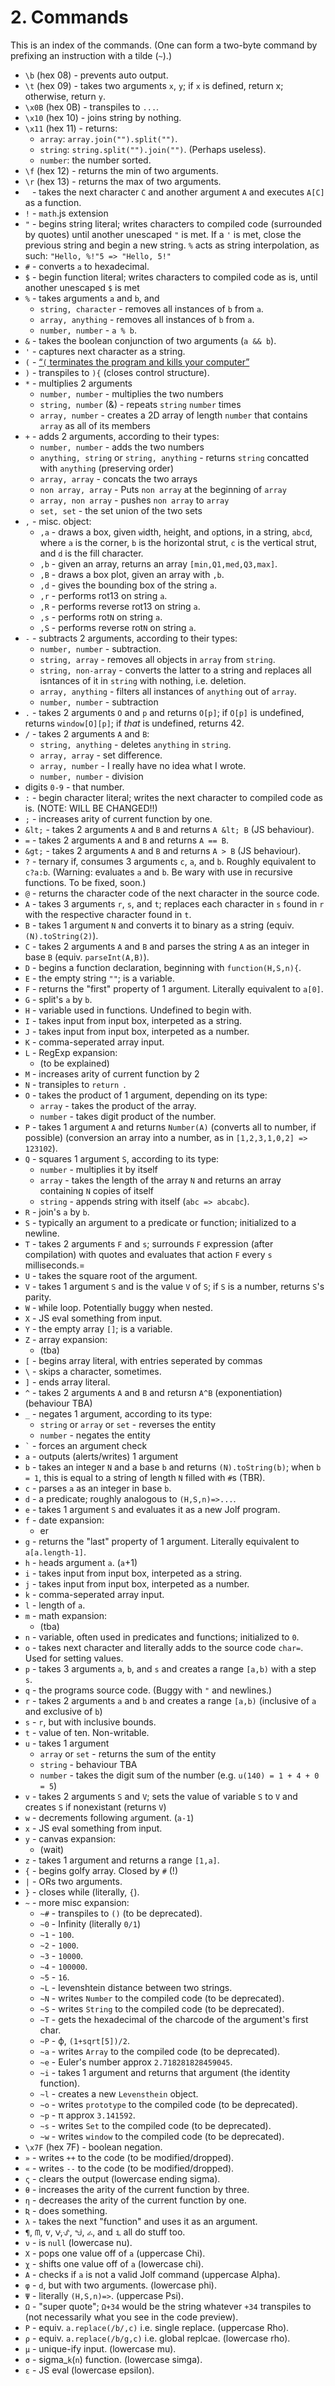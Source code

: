 # 2. Commands
This is an index of the commands.
(One can form a two-byte command by prefixing an instruction with a tilde (`~`).)

 * `\b` (hex 08) - prevents auto output.
 * `\t` (hex 09) - takes two arguments `x`, `y`; if `x` is defined, return x; otherwise, return `y`.
 * `\x0B` (hex 0B) - transpiles to `...`.
 * `\x10` (hex 10) - joins string by nothing.
 * `\x11` (hex 11) - returns:
   * `array`: `array.join("").split("")`.
   * `string`: `string.split("").join("")`. (Perhaps useless).
   * `number`: the number sorted.
 * `\f` (hex 12) - returns the min of two arguments.
 * `\r` (hex 13) - returns the max of two arguments.
 * ` ` - takes the next character `C` and another argument `A` and executes `A[C]` as a function.
 * `!` - `math`.js extension
 * `"` - begins string literal; writes characters to compiled code (surrounded by quotes) until another unescaped `"` is met. If a `'` is met, close the previous string and begin a new string. `%` acts as string interpolation, as such: `"Hello, %!"5 => "Hello, 5!"`
 * `#` - converts `a` to hexadecimal.
 * `$` - begin function literal; writes characters to compiled code as is, until another unescaped `$` is met
 * `%` - takes arguments `a` and `b`, and
   * `string, character` - removes all instances of `b` from `a`.
   * `array, anything` - removes all instances of `b` from `a`.
   * `number, number` - `a % b`.
 * `&` - takes the boolean conjunction of two arguments (`a && b`).
 * `'` - captures next character as a string.
 * `(` - [“`(` terminates the program and kills your computer”](http://chat.stackexchange.com/transcript/message/25961158#25961158)
 * `)` - transpiles to `){` (closes control structure).
 * `*` - multiplies 2 arguments
   * `number, number` - multiplies the two numbers
   * `string, number` (&) - repeats `string` `number` times
   * `array, number` - creates a 2D array of length `number` that contains `array` as all of its members
 * `+` - adds 2 arguments, according to their types:
   * `number, number` - adds the two numbers
   * `anything, string` or `string, anything` - returns `string` concatted with `anything` (preserving order)
   * `array, array` - concats the two arrays
   * `non array, array` - Puts `non array` at the beginning of `array`
   * `array, non array` - pushes `non array` to `array`
   * `set, set` - the set union of the two sets
 * `,` - misc. object:
   * `,a` - draws a box, given `w`idth, `h`eight, and `o`ptions, in a string, `abcd`, where `a` is the corner, `b` is the horizontal strut, `c` is the vertical strut, and `d` is the fill character.
   * `,b` - given an array, returns an array `[min,Q1,med,Q3,max]`.
   * `,B` - draws a box plot, given an array with `,b`.
   * `,d` - gives the bounding box of the string `a`.
   * `,r` - performs rot13 on string `a`.
   * `,R` - performs reverse rot13 on string `a`.
   * `,s` - performs rot`N` on string `a`.
   * `,S` - performs reverse rot`N` on string `a`.
 * `-` - subtracts 2 arguments, according to their types:
   * `number, number` - subtraction.
   * `string, array` - removes all objects in `array` from `string`.
   * `string, non-array` - converts the latter to a string and replaces all isntances of it in `string` with nothing, i.e. deletion.
   * `array, anything` - filters all instances of `anything` out of `array`.
   * `number, number` - subtraction
 * `.` - takes 2 arguments `O` and `p` and returns `O[p]`; if `O[p]` is undefined, returns `window[O][p]`; if _that_ is undefined, returns 42.
 * `/` - takes 2 arguments `A` and `B`:
   * `string, anything` - deletes `anything` in `string`.
   * `array, array` - set difference.
   * `array, number` - I really have no idea what I wrote.
   * `number, number` - division
 * digits `0-9` - that number.
 * `:` - begin character literal; writes the next character to compiled code as is. (NOTE: WILL BE CHANGED!!)
 * `;` - increases arity of current function by one.
 * `&lt;` - takes 2 arguments `A` and `B` and returns `A &lt; B` (JS behaviour).
 * `=` - takes 2 arguments `A` and `B` and returns `A == B`.
 * `&gt;` - takes 2 arguments `A` and `B` and returns `A > B` (JS behaviour).
 * `?` - ternary if, consumes 3 arguments `c`, `a`, and `b`. Roughly equivalent to `c?a:b`. (Warning: evaluates `a` and `b`. Be wary with use in recursive functions. To be fixed, soon.)
 * `@` - returns the character code of the next character in the source code.
 * `A` - takes 3 arguments `r`, `s`, and `t`; replaces each character in `s` found in `r` with the respective character found in `t`.
 * `B` - takes 1 argument `N` and converts it to binary as a string (equiv. `(N).toString(2)`).
 * `C` - takes 2 arguments `A` and `B` and parses the string `A` as an integer in base `B` (equiv. `parseInt(A,B)`).
 * `D` - begins a function declaration, beginning with `function(H,S,n){`.
 * `E` - the empty string `""`; is a variable.
 * `F` - returns the "first" property of 1 argument. Literally equivalent to `a[0]`.
 * `G` - split's `a` by `b`.
 * `H` - variable used in functions. Undefined to begin with.
 * `I` - takes input from input box, interpeted as a string.
 * `J` - takes input from input box, interpeted as a number.
 * `K` - comma-seperated array input.
 * `L` - RegExp expansion:
   * (to be explained)
 * `M` - increases arity of current function by 2
 * `N` - transiples to `return `.
 * `O` - takes the product of 1 argument, depending on its type:
   * `array` - takes the product of the array.
   * `number` - takes digit product of the number.
 * `P` - takes 1 argument `A` and returns `Number(A)` (converts all to number, if possible) (conversion an array into a number, as in `[1,2,3,1,0,2] => 123102`).
 * `Q` - squares 1 argument `S`, according to its type:
   * `number` - multiplies it by itself
   * `array` - takes the length of the array `N` and returns an array containing `N` copies of itself
   * `string` - appends string with itself (`abc => abcabc`).
 * `R` - join's `a` by `b`.
 * `S` - typically an argument to a predicate or function; initialized to a newline.
 * `T` - takes 2 arguments `F` and `s`; surrounds `F` expression (after compilation) with quotes and evaluates that action `F` every `s` milliseconds.=
 * `U` - takes the square root of the argument.
 * `V` - takes 1 argument `S` and is the value `V` of `S`; if `S` is a number, returns `S`'s parity.
 * `W` - `W`hile loop. Potentially buggy when nested.
 * `X` - JS eval something from input.
 * `Y` - the empty array `[]`; is a variable.
 * `Z` - array expansion:
   * (tba)
 * `[` - begins array literal, with entries seperated by commas
 * `\` - skips a character, sometimes.
 * `]` - ends array literal.
 * `^` - takes 2 arguments `A` and `B` and retursn `A^B` (exponentiation) (behaviour TBA)
 * `_` - negates 1 argument, according to its type:
   * `string` or `array` or `set` - reverses the entity
   * `number` - negates the entity
 * `` ` `` - forces an argument check
 * `a` - outputs (alerts/writes) 1 argument
 * `b` - takes an integer `N` and a base `b` and returns `(N).toString(b)`; when `b = 1`, this is equal to a string of length `N` filled with `#`s (TBR).
 * `c` - parses `a` as an integer in base `b`.
 * `d` - a predicate; roughly analogous to `(H,S,n)=>...`.
 * `e` - takes 1 argument `S` and evaluates it as a new Jolf program.
 * `f` - date expansion:
   * er
 * `g` - returns the "last" property of 1 argument. Literally equivalent to `a[a.length-1]`.
 * `h` - `h`eads argument `a`. (`a`+1)
 * `i` - takes input from input box, interpeted as a string.
 * `j` - takes input from input box, interpeted as a number.
 * `k` - comma-seperated array input.
 * `l` - length of `a`.
 * `m` - math expansion:
   * (tba)
 * `n` - variable, often used in predicates and functions; initialized to `0`.
 * `o` - takes next character and literally adds to the source code `char=`. Used for setting values.
 * `p` - takes 3 arguments `a`, `b`, and `s` and creates a range `[a,b)` with a step `s`.
 * `q` - the programs source code. (Buggy with `"` and newlines.)
 * `r` - takes 2 arguments `a` and `b` and creates a range `[a,b)` (inclusive of `a` and exclusive of `b`)
 * `s` - `r`, but with inclusive bounds.
 * `t` - value of ten. Non-writable.
 * `u` - takes 1 argument
   * `array` or `set` - returns the sum of the entity
   * `string` - behaviour TBA
   * `number` - takes the digit sum of the number (e.g. `u(140) = 1 + 4 + 0 = 5`)
 * `v` - takes 2 arguments `S` and `V`; sets the value of variable `S` to `V` and creates `S` if nonexistant (returns `V`)
 * `w` - decrements following `a`rgument. (`a-1`)
 * `x` - JS eval something from input.
 * `y` - canvas expansion:
   * (wait)
 * `z` - takes 1 argument and returns a range `[1,a]`.
 * `{` - begins golfy array. Closed by `#` (!)
 * `|` - ORs two arguments.
 * `}` - closes while (literally, `{`).
 * `~` - more misc expansion:
   * `~#` - transpiles to `()` (to be deprecated). 
   * `~0` - Infinity (literally `0/1`)
   * `~1` - `100`.
   * `~2` - `1000`.
   * `~3` - `10000`.
   * `~4` - `100000`.
   * `~5` - `16`.
   * `~L` - levenshtein distance between two strings.
   * `~N` - writes `Number` to the compiled code (to be deprecated).
   * `~S` - writes `String` to the compiled code (to be deprecated).
   * `~T` - gets the hexadecimal of the charcode of the argument's first char.
   * `~P` - &varphi;, `(1+sqrt[5])/2`.
   * `~a` - writes `Array` to the compiled code (to be deprecated).
   * `~e` - Euler's number approx `2.718281828459045`.
   * `~i` - takes 1 argument and returns that argument (the identity function).
   * `~l` - creates a new `Levensthein` object.
   * `~o` - writes `prototype` to the compiled code (to be deprecated).
   * `~p` - &pi; approx `3.141592`.
   * `~s` - writes `Set` to the compiled code (to be deprecated).
   * `~w` - writes `window` to the compiled code (to be deprecated).
 * `\x7F` (hex 7F) - boolean negation.
 * `»` - writes `++` to the code (to be modified/dropped).
 * `«` - writes `--` to the code (to be modified/dropped).
 * `ς` - clears the output (lowercase ending sigma).
 * `θ` - increases the arity of the current function by three.
 * `η` - decreases the arity of the current function by one.
 * `Ʀ` - does something.
 * `λ` - takes the next "function" and uses it as an argument.
 * `¶`, `ᗰ`, `ᕓ`, `ᐻ`,`ᔛ`, `ᖒ`, `ራ`, and `ᒺ` all do stuff too.
 * `ν` - is `null` (lowercase nu).
 * `Χ` - pops one value off of `a` (uppercase Chi).
 * `χ` - shifts one value off of `a` (lowercase chi).
 * `Α` - checks if `a` is not a valid Jolf command (uppercase Alpha).
 * `φ` - `d`, but with two arguments. (lowercase phi).
 * `Ψ` - literally `(H,S,n)=>`. (uppercase Psi).
 * `Ω` - "super quote"; `Ω+34` would be the string whatever `+34` transpiles to (not necessarily what you see in the code preview).
 * `Ρ` - equiv. `a.replace(/b/,c)` i.e. single replace. (uppercase Rho).
 * `ρ` - equiv. `a.replace(/b/g,c)` i.e. global replcae. (lowercase rho).
 * `μ` - unique-ify input. (lowercase mu).
 * `σ` - sigma_`k`(`n`) function. (lowercase simga).
 * `ε` - JS eval (lowercase epsilon).
